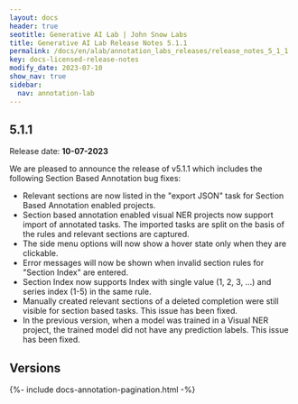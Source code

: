 ```yaml
---
layout: docs
header: true
seotitle: Generative AI Lab | John Snow Labs
title: Generative AI Lab Release Notes 5.1.1
permalink: /docs/en/alab/annotation_labs_releases/release_notes_5_1_1
key: docs-licensed-release-notes
modify_date: 2023-07-10
show_nav: true
sidebar:
  nav: annotation-lab
---
```


<div class="h3-box" markdown="1">

## 5.1.1

Release date: **10-07-2023**

We are pleased to announce the release of v5.1.1 which includes the following Section Based Annotation bug fixes:

- Relevant sections are now listed in the "export JSON" task for Section Based Annotation enabled projects.
- Section based annotation enabled visual NER projects now support import of annotated tasks. The imported tasks are split on the basis of the rules and relevant sections are captured.
- The side menu options will now show a hover state only when they are clickable.
- Error messages will now be shown when invalid section rules for "Section Index" are entered.
- Section Index now supports Index with single value (1, 2, 3, ...) and series index (1-5) in the same rule.
- Manually created relevant sections of a deleted completion were still visible for section based tasks. This issue has been fixed.
- In the previous version, when a model was trained in a Visual NER project, the trained model did not have any prediction labels. This issue has been fixed.

</div><div class="prev_ver h3-box" markdown="1">

## Versions

</div>

{%- include docs-annotation-pagination.html -%}